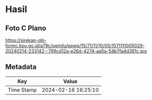 # Hasil

## Foto C Plano

https://sirekap-obj-formc.kpu.go.id/a79c/pemilu/ppwp/15/71/11/10/05/1571111005029-20240214-233142--799cd12a-e26d-4274-aa5a-54b7fa4d381c.jpg


## Metadata

| Key        | Value               |
| ---------- | ------------------- |
| Time Stamp | 2024-02-16 16:25:10 |



